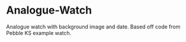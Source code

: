 # Analogue-Watch
Analogue watch with background image and date. Based off code from Pebble KS example watch. 
